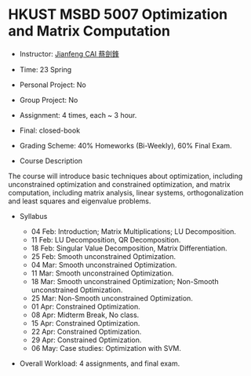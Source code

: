 # HKUST MSBD 5007 Optimization and Matrix Computation

- Instructor: [Jianfeng CAI 蔡劍鋒](https://www.math.hkust.edu.hk/people/faculty/profile/jfcai/)

- Time: 23 Spring

- Personal Project: No

- Group Project: No

- Assignment: 4 times, each ~ 3 hour.

- Final: closed-book

- Grading Scheme: 40% Homeworks (Bi-Weekly), 60% Final Exam.

- Course Description

The course will introduce basic techniques about optimization, including unconstrained optimization and constrained optimization, and matrix computation, including matrix analysis, linear systems, orthogonalization and least squares and eigenvalue problems.

- Syllabus
    - 04 Feb: Introduction; Matrix Multiplications; LU Decomposition.
    - 11 Feb: LU Decomposition, QR Decomposition.
    - 18 Feb: Singular Value Decomposition, Matrix Differentiation.
    - 25 Feb: Smooth unconstrained Optimization.
    - 04 Mar: Smooth unconstrained Optimization.
    - 11 Mar: Smooth unconstrained Optimization.
    - 18 Mar: Smooth unconstrained Optimization; Non-Smooth unconstrained Optimization.
    - 25 Mar: Non-Smooth unconstrained Optimization.
    - 01 Apr: Constrained Optimization.
    - 08 Apr: Midterm Break, No class.
    - 15 Apr: Constrained Optimization.
    - 22 Apr: Constrained Optimization.
    - 29 Apr: Constrained Optimization.
    - 06 May: Case studies: Optimization with SVM. 

- Overall Workload: 4 assignments, and final exam.